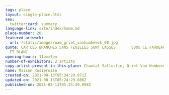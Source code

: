 ```yaml
---
tags: place
layout: single-place.html
seo:
  twitter:card: summary
language-link: site/index/home.md
place-number: 20
featured-artwork:
  url: /static/images/waw_griet_vanhumbeeck_00.jpg
quote: CAR LES BRANCHES SANS FEUILLES SONT LASSES       SOUS CE FARDEAU FRAGILE
  ET BLANC
opening-hours: 11am>7pm
number-of-exhibitors: 2 artists
copy-artist-present-in-this-place: Chantal Sallustin, Griet Van Humbeeck
name: Maison Rosiéroise
created-on: 2021-08-13T05:24:29.871Z
updated-on: 2021-08-13T05:24:29.886Z
published-on: 2021-08-13T05:24:29.898Z
---
```

